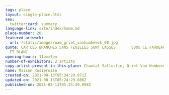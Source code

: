 ```yaml
---
tags: place
layout: single-place.html
seo:
  twitter:card: summary
language-link: site/index/home.md
place-number: 20
featured-artwork:
  url: /static/images/waw_griet_vanhumbeeck_00.jpg
quote: CAR LES BRANCHES SANS FEUILLES SONT LASSES       SOUS CE FARDEAU FRAGILE
  ET BLANC
opening-hours: 11am>7pm
number-of-exhibitors: 2 artists
copy-artist-present-in-this-place: Chantal Sallustin, Griet Van Humbeeck
name: Maison Rosiéroise
created-on: 2021-08-13T05:24:29.871Z
updated-on: 2021-08-13T05:24:29.886Z
published-on: 2021-08-13T05:24:29.898Z
---
```

